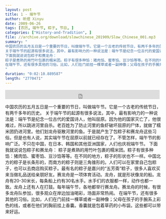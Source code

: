 ```yaml
---
layout: post
title: 1 - 端午节
author: 昕煜 Xinyu
date: 2009-06-26
tags: [农历, 端午节, 粽子, 节日, ]
categories: ["History-and-Tradition", ]
file: //archive.org/download/slowchinese_201909/Slow_Chinese_001.mp3
summary: "
中国农历的五月五日是一个重要的节日，叫做端午节。它是一个古老的传统节日，有两千多年的历史。
关于端午节的起源有很多说法，其中，最有影响力的一种说法是：端午节是纪念一位古代的爱国诗人，他叫屈原。因为他的国家灭亡了，他很难过，所以跳进河里自杀。老百姓为了防止河里的鱼虾破坏屈原的尸体，就做了糯米团扔进河里。他们划龙舟驱散河里的鱼。于是就产生了包粽子和赛龙舟这些习俗。但是也有人说，其实端午节在屈原以前就已经存在了。不管怎样，端午节的影响广泛。不只在中国，在日本、韩国和其他亚洲国家，人们也庆祝端午节。
下面我就说说包粽子和赛龙舟：
粽子是煮熟的用竹叶包裹的糯米团。粽子有很多种馅：猪肉馅、蜜枣馅、豆沙馅等等。在不同的地方，粽子的形状也不一样。中国北方的粽子是长条形的，而南方的粽子则是三角锥形的。人们可以在家里自己包粽子，也可以去商店购买粽子。最有名的粽子是嘉兴的“五芳斋”粽子，很多人喜欢买来当做礼品送给亲朋好友。赛龙舟是一项体育活动。龙舟，就是形状像龙的船。龙舟有20-30米长，每条船上约有30名水手。水手们的衣服都一样，动作也都一致。龙舟上还有人在打鼓。每年端午节，各地都举行赛龙舟。赛龙舟的时候，有很多龙舟队参加，很多观众在岸边加油喝彩，场面非常热闹。
在端午节，还有很多其他的习俗。比如，人们在门前挂一棵草或者一副神像；父母在孩子的手腕系上彩色的线，或者在他们的胸前挂上香囊。香囊就是包着草药的小布袋。这些都可以带来好运。
"
duration: "0:02:10.889587"
length: "2770471"
---
```


<iframe src="https://archive.org/embed/slowchinese_201909/Slow_Chinese_001.mp3" width="500" height="30" frameborder="0" webkitallowfullscreen="true" mozallowfullscreen="true" allowfullscreen></iframe>

中国农历的五月五日是一个重要的节日，叫做端午节。它是一个古老的传统节日，有两千多年的历史。
关于端午节的起源有很多说法，其中，最有影响力的一种说法是：端午节是纪念一位古代的爱国诗人，他叫屈原。因为他的国家灭亡了，他很难过，所以跳进河里自杀。老百姓为了防止河里的鱼虾破坏屈原的尸体，就做了糯米团扔进河里。他们划龙舟驱散河里的鱼。于是就产生了包粽子和赛龙舟这些习俗。但是也有人说，其实端午节在屈原以前就已经存在了。不管怎样，端午节的影响广泛。不只在中国，在日本、韩国和其他亚洲国家，人们也庆祝端午节。
下面我就说说包粽子和赛龙舟：
粽子是煮熟的用竹叶包裹的糯米团。粽子有很多种馅：猪肉馅、蜜枣馅、豆沙馅等等。在不同的地方，粽子的形状也不一样。中国北方的粽子是长条形的，而南方的粽子则是三角锥形的。人们可以在家里自己包粽子，也可以去商店购买粽子。最有名的粽子是嘉兴的“五芳斋”粽子，很多人喜欢买来当做礼品送给亲朋好友。赛龙舟是一项体育活动。龙舟，就是形状像龙的船。龙舟有20-30米长，每条船上约有30名水手。水手们的衣服都一样，动作也都一致。龙舟上还有人在打鼓。每年端午节，各地都举行赛龙舟。赛龙舟的时候，有很多龙舟队参加，很多观众在岸边加油喝彩，场面非常热闹。
在端午节，还有很多其他的习俗。比如，人们在门前挂一棵草或者一副神像；父母在孩子的手腕系上彩色的线，或者在他们的胸前挂上香囊。香囊就是包着草药的小布袋。这些都可以带来好运。
